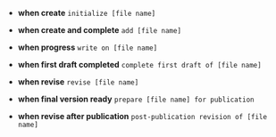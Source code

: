 - **when create**
`initialize [file name]`

- **when create and complete**
`add [file name]`

- **when progress**
`write on [file name]`

- **when first draft completed**
`complete first draft of [file name]`

- **when revise**
`revise [file name]`

- **when final version ready**
`prepare [file name] for publication`

- **when revise after publication**
`post-publication revision of [file name]`